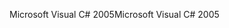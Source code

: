 <span data-ttu-id="4dea7-101">Microsoft Visual C# 2005</span><span class="sxs-lookup"><span data-stu-id="4dea7-101">Microsoft Visual C# 2005</span></span>